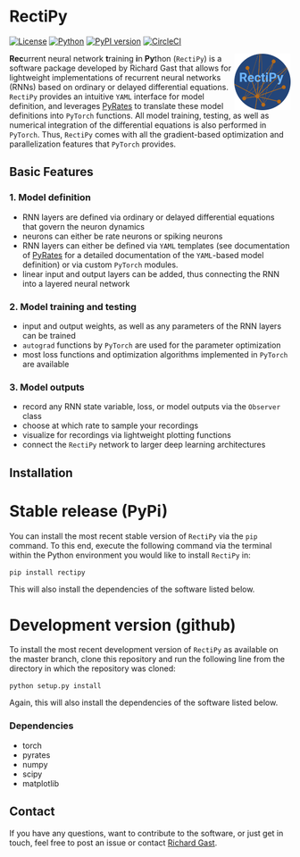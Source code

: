 # RectiPy

[![License](https://img.shields.io/github/license/pyrates-neuroscience/RectiPy.svg)](https://github.com/pyrates-neuroscience/RectiPy)
[![Python](https://img.shields.io/pypi/pyversions/rectipy.svg?style=plastic)](https://badge.fury.io/py/rectipy)
[![PyPI version](https://badge.fury.io/py/rectipy.svg)](https://badge.fury.io/py/rectipy)
[![CircleCI](https://circleci.com/gh/pyrates-neuroscience/RectiPy.svg?style=svg)](https://circleci.com/gh/pyrates-neuroscience/RectiPy)

<img src="./RectiPy_logo_color.png" width="20%" heigth="20%" align="right">

**Rec**urrent neural network **t**raining **i**n **Py**thon (`RectiPy`) is a software package developed by Richard Gast 
that allows for lightweight implementations of recurrent neural networks (RNNs) based on ordinary or delayed 
differential equations.
`RectiPy` provides an intuitive `YAML` interface for model definition, and leverages [PyRates](https://github.com/pyrates-neuroscience/PyRates)
to translate these model definitions into `PyTorch` functions.
All model training, testing, as well as numerical integration of the differential equations is also performed in `PyTorch`.
Thus, `RectiPy` comes with all the gradient-based optimization and parallelization features that `PyTorch` provides.


## Basic Features

### 1. Model definition
- RNN layers are defined via ordinary or delayed differential equations that govern the neuron dynamics
- neurons can either be rate neurons or spiking neurons
- RNN layers can either be defined via `YAML` templates (see documentation of [PyRates](https://github.com/pyrates-neuroscience/PyRates) for a detailed documentation of the `YAML`-based model definition) or via custom `PyTorch` modules.
- linear input and output layers can be added, thus connecting the RNN into a layered neural network

### 2. Model training and testing
- input and output weights, as well as any parameters of the RNN layers can be trained
- `autograd` functions by `PyTorch` are used for the parameter optimization
- most loss functions and optimization algorithms implemented in `PyTorch` are available

### 3. Model outputs
- record any RNN state variable, loss, or model outputs via the `Observer` class 
- choose at which rate to sample your recordings
- visualize for recordings via lightweight plotting functions
- connect the `RectiPy` network to larger deep learning architectures

## Installation

# Stable release (PyPi)

You can install the most recent stable version of `RectiPy` via the `pip` command. 
To this end, execute the following command via the terminal within the Python environment you would like to install `RectiPy` in:

```
pip install rectipy
```
This will also install the dependencies of the software listed below.

# Development version (github)

To install the most recent development version of `RectiPy` as available on the master branch, clone this repository and run the 
following line from the directory in which the repository was cloned:
```
python setup.py install
```
Again, this will also install the dependencies of the software listed below.

### Dependencies
- torch
- pyrates
- numpy
- scipy
- matplotlib

## Contact

If you have any questions, want to contribute to the software, or just get in touch, feel free to post an issue or contact [Richard Gast](https://www.richardgast.me).
